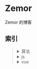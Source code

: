 # Zemor

Zemor 的博客

## 索引

<blockquote>
<details>
    <summary>算法</summary>
    <blockquote>
        <details>
            <summary>Demo</summary>
            <blockquote>
                <a href="#">个人博客</a>
            </blockquote>
        </details> 
	</blockquote>
</details>
<details>
    <summary>js</summary>
    <blockquote>
        <details>
            <summary>Demo</summary>
            <blockquote>
                <a href="#">个人博客</a>
            </blockquote>
        </details> 
    </blockquote>
</details>
<details>
    <summary>vue</summary>
    <blockquote>
        <details>
            <summary>Demo</summary>
            <blockquote>
                <a href="#">个人博客</a>
            </blockquote>
        </details> 
    </blockquote>
</details>
</blockquote>

